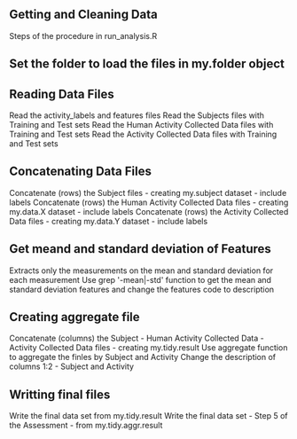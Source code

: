 ## Getting and Cleaning Data
 Steps of the procedure in run_analysis.R

## Set the folder to load the files in my.folder object

## Reading Data Files
 Read the activity_labels and features files
 Read the Subjects files with Training and Test sets
 Read the Human Activity Collected Data files with Training and Test sets
 Read the Activity Collected Data files with Training and Test sets

## Concatenating Data Files
 Concatenate (rows) the Subject files - creating my.subject dataset - include labels
 Concatenate (rows) the Human Activity Collected Data files - creating my.data.X dataset - include labels
 Concatenate (rows) the Activity Collected Data files - creating my.data.Y dataset - include labels

## Get meand and standard deviation of Features
 Extracts only the measurements on the mean and standard deviation for each measurement
 Use grep '-mean|-std' function to get the mean and standard deviation features and change the features code to description

## Creating aggregate file 
 Concatenate (columns) the Subject - Human Activity Collected Data - Activity Collected Data files - creating my.tidy.result
 Use aggregate function to aggregate the finles by Subject and Activity
 Change the description of columns 1:2 - Subject and Activity

## Writting final files
 Write the final data set from my.tidy.result
 Write the final data set - Step 5 of the Assessment - from my.tidy.aggr.result
